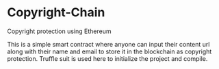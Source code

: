 # Copyright-Chain
Copyright protection using Ethereum

This is a simple smart contract where anyone can input their content url along with their name and email to store it in the blockchain as copyright protection.
Truffle suit is used here to initialize the project and compile.
